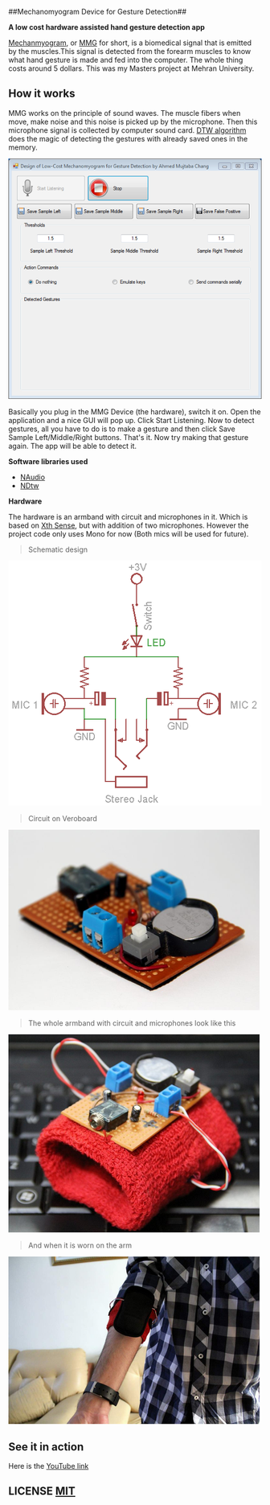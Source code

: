 ##Mechanomyogram Device for Gesture Detection##

**A low cost hardware assisted hand gesture detection app**

[Mechanmyogram](https://en.wikipedia.org/wiki/Mechanomyogram), or [MMG](https://en.wikipedia.org/wiki/Mechanomyogram) for short, is a biomedical signal that is emitted by the muscles.This signal is detected from the forearm muscles to know what hand gesture is made and fed into the computer. The whole thing costs around 5 dollars. This was my Masters project at Mehran University.

## How it works
MMG works on the principle of sound waves. The muscle fibers when move, make noise and this noise is picked up by the microphone. Then this microphone signal is collected by computer sound card. [DTW algorithm](https://en.wikipedia.org/wiki/Dynamic_time_warping) does the magic of detecting the gestures with already saved ones in the memory.

![MMG Device Screenshot](MainScreen.PNG?raw=true)

Basically you plug in the MMG Device (the hardware), switch it on. Open the application and a nice GUI will pop up. Click Start Listening. Now to detect gestures, all you have to do is to make a gesture and then click Save Sample Left/Middle/Right buttons. That's it. Now try making that gesture again. The app will be able to detect it. 

**Software libraries used**

 - [NAudio](https://github.com/naudio/NAudio)
 - [NDtw](https://github.com/doblak/ndtw)
 
**Hardware**
 
The hardware is an armband with circuit and microphones in it. Which is based on [Xth Sense](http://res.marcodonnarumma.com/category/project-xth-sense/hardware-design/), but with addition of two microphones. However the project code only uses Mono for now (Both mics will be used for future). 

> Schematic design

![Schematic](Circuit.png?raw=true)


> Circuit on Veroboard

![Circuit](Circuit_Real.PNG?raw=true)


> The whole armband with circuit and microphones look like this

![Armband](Armband.PNG?raw=true)


> And when it is worn on the arm

![Armband worn](Worn.PNG?raw=true)

## See it in action
Here is the [YouTube link](https://www.youtube.com/watch?v=y2k2RjonWgw)

## LICENSE  [MIT](LICENSE)
